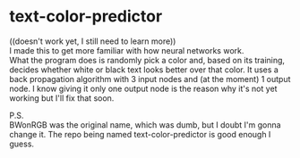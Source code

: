 # text-color-predictor
((doesn't work yet, I still need to learn more))  
I made this to get more familiar with how neural networks work.  
What the program does is randomly pick a color and, based on its training, decides whether white or black text looks better over that color. 
It uses a back propagation algorithm with 3 input nodes and (at the moment) 1 output node. 
I know giving it only one output node is the reason why it's not yet working but I'll fix that soon.  

P.S.  
BWonRGB was the original name, which was dumb, but I doubt I'm gonna change it. The repo being named text-color-predictor is good enough I guess.

